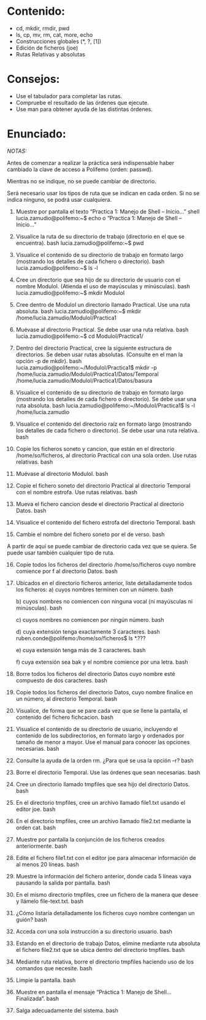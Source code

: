 # Contenido:

- cd, mkdir, rmdir, pwd
- ls, cp, mv, rm, cat, more, echo
- Construcciones globales (*, ?, [1])
- Edición de ficheros (joe)
- Rutas Relativas y absolutas

# Consejos:

- Use el tabulador para completar las rutas.
- Compruebe el resultado de las órdenes que ejecute.
- Use man para obtener ayuda de las distintas órdenes.

# Enunciado:

*NOTAS:*

Antes de comenzar a realizar la práctica será indispensable haber cambiado la clave de acceso a Polifemo (orden: passwd).

Mientras no se indique, no se puede cambiar de directorio.

Será necesario usar los tipos de ruta que se indican en cada orden. Si no se indica ninguno, se podrá usar cualquiera.

1. Muestre por pantalla el texto “Practica 1: Manejo de Shell – Inicio…”
  shell
lucia.zamudio@polifemo:~$ echo o “Practica 1: Manejo de Shell – Inicio…”

2. Visualice la ruta de su directorio de trabajo (directorio en el que se encuentra).
  bash
lucia.zamudio@polifemo:~$ pwd


4. Visualice el contenido de su directorio de trabajo en formato largo (mostrando los detalles de cada fichero o directorio).
  bash
lucia.zamudio@polifemo:~$ ls -l

5. Cree un directorio que sea hijo de su directorio de usuario con el nombre ModuloI. (Atienda el uso de mayúsculas y minúsculas).
  bash
lucia.zamudio@polifemo:~$ mkdir ModuloI

6. Cree dentro de ModuloI un directorio llamado Practical. Use una ruta absoluta.
  bash
lucia.zamudio@polifemo:~$ mkdir /home/lucia.zamudio/ModuloI/Practica1

8. Muévase al directorio Practical. Se debe usar una ruta relativa.
  bash
lucia.zamudio@polifemo:~$ cd ModuloI/Practica1/

9. Dentro del directorio Practical, cree la siguiente estructura de directorios. Se deben usar rutas absolutas. (Consulte en el man la opción -p de mkdir).
  bash
lucia.zamudio@polifemo:~/ModuloI/Practica1$ mkdir -p /home/lucia.zamudio/ModuloI/Practica1/Datos/Temporal  /home/lucia.zamudio/ModuloI/Practica1/Datos/basura

8. Visualice el contenido de su directorio de trabajo en formato largo (mostrando los detalles de cada fichero o directorio). Se debe usar una ruta absoluta.
  bash
lucia.zamudio@polifemo:~/ModuloI/Practica1$ ls -l /home/lucia.zamudio

9. Visualice el contenido del directorio raíz en formato largo (mostrando los detalles de cada fichero o directorio). Se debe usar una ruta relativa.
  bash


10. Copie los ficheros soneto y cancion, que están en el directorio /home/so/ficheros, al directorio Practical con una sola orden. Use rutas relativas.
  bash


11. Muévase al directorio ModuloI.
   bash


12. Copie el fichero soneto del directorio Practical al directorio Temporal con el nombre estrofa. Use rutas relativas.
  bash


13. Mueva el fichero cancion desde el directorio Practical al directorio Datos.
  bash


14. Visualice el contenido del fichero estrofa del directorio Temporal.
  bash


15. Cambie el nombre del fichero soneto por el de verso.
  bash
 


A partir de aquí se puede cambiar de directorio cada vez que se quiera. Se puede usar también cualquier tipo de ruta.

16. Copie todos los ficheros del directorio /home/so/ficheros cuyo nombre comience por f al directorio Datos.
  bash
  

17. Ubicados en el directorio ficheros anterior, liste detalladamente todos los ficheros:
    a) cuyos nombres terminen con un número.
        bash
         
        
    b) cuyos nombres no comiencen con ninguna vocal (ni mayúsculas ni minúsculas).
        bash
      
        
    c) cuyos nombres no comiencen por ningún número.
        bash
     
        
    d) cuya extensión tenga exactamente 3 caracteres.
      bash
        ruben.conde@polifemo:/home/so/ficheros$ ls *.???
      
    e) cuya extensión tenga más de 3 caracteres.
        bash
        
        
    f) cuya extensión sea bak y el nombre comience por una letra.
        bash
         
        
19. Borre todos los ficheros del directorio Datos cuyo nombre esté compuesto de dos caracteres.
  bash
 

20. Copie todos los ficheros del directorio Datos, cuyo nombre finalice en un número, al directorio Temporal.
  bash
  

21. Visualice, de forma que se pare cada vez que se llene la pantalla, el contenido del fichero fichcacion.
  bash
  

22. Visualice el contenido de su directorio de usuario, incluyendo el contenido de los subdirectorios, en formato largo y ordenados por tamaño de menor a mayor. Use el manual para conocer las opciones necesarias.
  bash
  

23. Consulte la ayuda de la orden rm. ¿Para qué se usa la opción –r?
  bash
  

24. Borre el directorio Temporal. Use las órdenes que sean necesarias.
  bash
  

25. Cree un directorio llamado tmpfiles que sea hijo del directorio Datos.
  bash
  

26. En el directorio tmpfiles, cree un archivo llamado file1.txt usando el editor joe.
  bash


27. En el directorio tmpfiles, cree un archivo llamado file2.txt mediante la orden cat.
  bash


28. Muestre por pantalla la conjunción de los ficheros creados anteriormente.
  bash
  

29. Edite el fichero file1.txt con el editor joe para almacenar información de al menos 20 líneas.
  bash
  

30. Muestre la información del fichero anterior, donde cada 5 líneas vaya pausando la salida por pantalla.
  bash
  

31. En el mismo directorio tmpfiles, cree un fichero de la manera que desee y llámelo file-text.txt.
  bash
  

32. ¿Cómo listaría detalladamente los ficheros cuyo nombre contengan un guión?
  bash
  

33. Acceda con una sola instrucción a su directorio usuario.
  bash
  

34. Estando en el directorio de trabajo Datos, elimine mediante ruta absoluta el fichero file2.txt que se ubica dentro del directorio tmpfiles.
  bash
  

35. Mediante ruta relativa, borre el directorio tmpfiles haciendo uso de los comandos que necesite.
  bash
  

36. Limpie la pantalla.
  bash
  

37. Muestre en pantalla el mensaje “Práctica 1: Manejo de Shell… Finalizada”.
bash


38. Salga adecuadamente del sistema.
  bash
